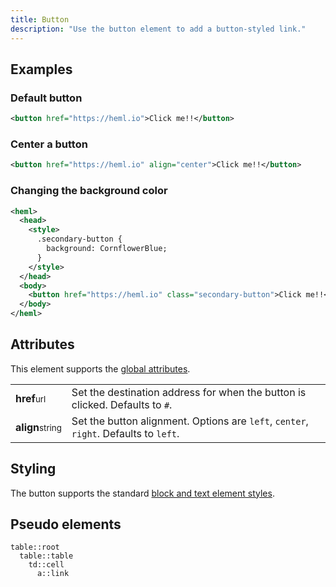 ```yaml
---
title: Button
description: "Use the button element to add a button-styled link."
---
```



## Examples

### Default button

```xml
<button href="https://heml.io">Click me!!</button>
```

### Center a button

```xml
<button href="https://heml.io" align="center">Click me!!</button>
```


### Changing the background color

```xml
<heml>
  <head>
    <style>
      .secondary-button {
        background: CornflowerBlue;
      }
    </style>
  </head>
  <body>
    <button href="https://heml.io" class="secondary-button">Click me!!</button>
  </body>
</heml>
```


## Attributes

This element supports the [global attributes](/elements/overview#global-attributes).

<div class="attributes-table">

| | |
| --- | --- |
| **href**<small>url</small> | Set the destination address for when the button is clicked. Defaults to `#`. |
| **align**<small>string</small> | Set the button alignment. Options are `left`, `center`, `right`. Defaults to `left`. |

</div>

## Styling

The button supports the standard [block and text element styles](/docs/styling/using-css#block-elements).

## Pseudo elements

```
table::root
  table::table
    td::cell
      a::link
```